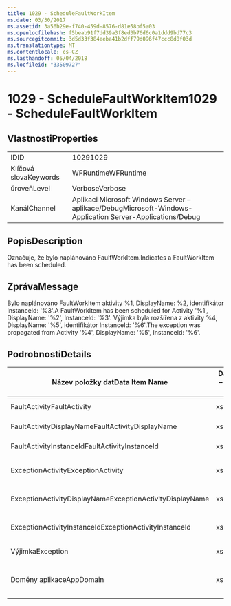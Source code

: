 ```yaml
---
title: 1029 - ScheduleFaultWorkItem
ms.date: 03/30/2017
ms.assetid: 3a56b29e-f740-459d-8576-d81e58bf5a03
ms.openlocfilehash: f5beab91f7dd39a3f8ed3b76d6c0a1ddd9bd77c3
ms.sourcegitcommit: 3d5d33f384eeba41b2dff79d096f47ccc8d8f03d
ms.translationtype: MT
ms.contentlocale: cs-CZ
ms.lasthandoff: 05/04/2018
ms.locfileid: "33509727"
---
```

# <a name="1029---schedulefaultworkitem"></a><span data-ttu-id="8075f-102">1029 - ScheduleFaultWorkItem</span><span class="sxs-lookup"><span data-stu-id="8075f-102">1029 - ScheduleFaultWorkItem</span></span>
## <a name="properties"></a><span data-ttu-id="8075f-103">Vlastnosti</span><span class="sxs-lookup"><span data-stu-id="8075f-103">Properties</span></span>  
  
|||  
|-|-|  
|<span data-ttu-id="8075f-104">ID</span><span class="sxs-lookup"><span data-stu-id="8075f-104">ID</span></span>|<span data-ttu-id="8075f-105">1029</span><span class="sxs-lookup"><span data-stu-id="8075f-105">1029</span></span>|  
|<span data-ttu-id="8075f-106">Klíčová slova</span><span class="sxs-lookup"><span data-stu-id="8075f-106">Keywords</span></span>|<span data-ttu-id="8075f-107">WFRuntime</span><span class="sxs-lookup"><span data-stu-id="8075f-107">WFRuntime</span></span>|  
|<span data-ttu-id="8075f-108">úroveň</span><span class="sxs-lookup"><span data-stu-id="8075f-108">Level</span></span>|<span data-ttu-id="8075f-109">Verbose</span><span class="sxs-lookup"><span data-stu-id="8075f-109">Verbose</span></span>|  
|<span data-ttu-id="8075f-110">Kanál</span><span class="sxs-lookup"><span data-stu-id="8075f-110">Channel</span></span>|<span data-ttu-id="8075f-111">Aplikaci Microsoft Windows Server – aplikace/Debug</span><span class="sxs-lookup"><span data-stu-id="8075f-111">Microsoft-Windows-Application Server-Applications/Debug</span></span>|  
  
## <a name="description"></a><span data-ttu-id="8075f-112">Popis</span><span class="sxs-lookup"><span data-stu-id="8075f-112">Description</span></span>  
 <span data-ttu-id="8075f-113">Označuje, že bylo naplánováno FaultWorkItem.</span><span class="sxs-lookup"><span data-stu-id="8075f-113">Indicates a FaultWorkItem has been scheduled.</span></span>  
  
## <a name="message"></a><span data-ttu-id="8075f-114">Zpráva</span><span class="sxs-lookup"><span data-stu-id="8075f-114">Message</span></span>  
 <span data-ttu-id="8075f-115">Bylo naplánováno FaultWorkItem aktivity %1, DisplayName: %2, identifikátor InstanceId: '%3'.</span><span class="sxs-lookup"><span data-stu-id="8075f-115">A FaultWorkItem has been scheduled for Activity '%1', DisplayName: '%2', InstanceId: '%3'.</span></span>  <span data-ttu-id="8075f-116">Výjimka byla rozšířena z aktivity %4, DisplayName: '%5', identifikátor InstanceId: '%6'.</span><span class="sxs-lookup"><span data-stu-id="8075f-116">The exception was propagated from Activity '%4', DisplayName: '%5', InstanceId: '%6'.</span></span>  
  
## <a name="details"></a><span data-ttu-id="8075f-117">Podrobnosti</span><span class="sxs-lookup"><span data-stu-id="8075f-117">Details</span></span>  
  
|<span data-ttu-id="8075f-118">Název položky dat</span><span class="sxs-lookup"><span data-stu-id="8075f-118">Data Item Name</span></span>|<span data-ttu-id="8075f-119">Datová položka – Typ</span><span class="sxs-lookup"><span data-stu-id="8075f-119">Data Item Type</span></span>|<span data-ttu-id="8075f-120">Popis</span><span class="sxs-lookup"><span data-stu-id="8075f-120">Description</span></span>|  
|--------------------|--------------------|-----------------|  
|<span data-ttu-id="8075f-121">FaultActivity</span><span class="sxs-lookup"><span data-stu-id="8075f-121">FaultActivity</span></span>|<span data-ttu-id="8075f-122">xs:String</span><span class="sxs-lookup"><span data-stu-id="8075f-122">xs:string</span></span>|<span data-ttu-id="8075f-123">Název typu selhání aktivity.</span><span class="sxs-lookup"><span data-stu-id="8075f-123">The type name of the fault activity.</span></span>|  
|<span data-ttu-id="8075f-124">FaultActivityDisplayName</span><span class="sxs-lookup"><span data-stu-id="8075f-124">FaultActivityDisplayName</span></span>|<span data-ttu-id="8075f-125">xs:String</span><span class="sxs-lookup"><span data-stu-id="8075f-125">xs:string</span></span>|<span data-ttu-id="8075f-126">Zobrazovaný název selhání aktivity.</span><span class="sxs-lookup"><span data-stu-id="8075f-126">The display name of the fault activity.</span></span>|  
|<span data-ttu-id="8075f-127">FaultActivityInstanceId</span><span class="sxs-lookup"><span data-stu-id="8075f-127">FaultActivityInstanceId</span></span>|<span data-ttu-id="8075f-128">xs:String</span><span class="sxs-lookup"><span data-stu-id="8075f-128">xs:string</span></span>|<span data-ttu-id="8075f-129">Id instance selhání aktivity.</span><span class="sxs-lookup"><span data-stu-id="8075f-129">The instance id of the fault activity.</span></span>|  
|<span data-ttu-id="8075f-130">ExceptionActivity</span><span class="sxs-lookup"><span data-stu-id="8075f-130">ExceptionActivity</span></span>|<span data-ttu-id="8075f-131">xs:String</span><span class="sxs-lookup"><span data-stu-id="8075f-131">xs:string</span></span>|<span data-ttu-id="8075f-132">Název typu aktivity, která vrátila výjimku.</span><span class="sxs-lookup"><span data-stu-id="8075f-132">The type name of the activity that threw the exception.</span></span>|  
|<span data-ttu-id="8075f-133">ExceptionActivityDisplayName</span><span class="sxs-lookup"><span data-stu-id="8075f-133">ExceptionActivityDisplayName</span></span>|<span data-ttu-id="8075f-134">xs:String</span><span class="sxs-lookup"><span data-stu-id="8075f-134">xs:string</span></span>|<span data-ttu-id="8075f-135">Zobrazovaný název aktivity, která vrátila výjimku.</span><span class="sxs-lookup"><span data-stu-id="8075f-135">The display name of the activity that threw the exception.</span></span>|  
|<span data-ttu-id="8075f-136">ExceptionActivityInstanceId</span><span class="sxs-lookup"><span data-stu-id="8075f-136">ExceptionActivityInstanceId</span></span>|<span data-ttu-id="8075f-137">xs:String</span><span class="sxs-lookup"><span data-stu-id="8075f-137">xs:string</span></span>|<span data-ttu-id="8075f-138">Id instance aktivity, která vrátila výjimku.</span><span class="sxs-lookup"><span data-stu-id="8075f-138">The instance id of the activity that threw the exception.</span></span>|  
|<span data-ttu-id="8075f-139">Výjimka</span><span class="sxs-lookup"><span data-stu-id="8075f-139">Exception</span></span>|<span data-ttu-id="8075f-140">xs:String</span><span class="sxs-lookup"><span data-stu-id="8075f-140">xs:string</span></span>|<span data-ttu-id="8075f-141">Podrobnosti o výjimce pro výjimky</span><span class="sxs-lookup"><span data-stu-id="8075f-141">The exception details for the exception</span></span>|  
|<span data-ttu-id="8075f-142">Domény aplikace</span><span class="sxs-lookup"><span data-stu-id="8075f-142">AppDomain</span></span>|<span data-ttu-id="8075f-143">xs:String</span><span class="sxs-lookup"><span data-stu-id="8075f-143">xs:string</span></span>|<span data-ttu-id="8075f-144">Řetězec vrácený AppDomain.CurrentDomain.FriendlyName.</span><span class="sxs-lookup"><span data-stu-id="8075f-144">The string returned by AppDomain.CurrentDomain.FriendlyName.</span></span>|

